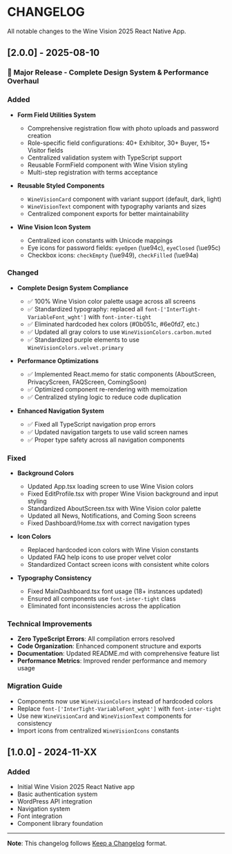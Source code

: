 # CHANGELOG

All notable changes to the Wine Vision 2025 React Native App.

## [2.0.0] - 2025-08-10

### 🎉 Major Release - Complete Design System & Performance Overhaul

### Added
- **Form Field Utilities System**
  - Comprehensive registration flow with photo uploads and password creation
  - Role-specific field configurations: 40+ Exhibitor, 30+ Buyer, 15+ Visitor fields
  - Centralized validation system with TypeScript support
  - Reusable FormField component with Wine Vision styling
  - Multi-step registration with terms acceptance

- **Reusable Styled Components**
  - `WineVisionCard` component with variant support (default, dark, light)
  - `WineVisionText` component with typography variants and sizes
  - Centralized component exports for better maintainability

- **Wine Vision Icon System**
  - Centralized icon constants with Unicode mappings
  - Eye icons for password fields: `eyeOpen` (\ue94c), `eyeClosed` (\ue95c)
  - Checkbox icons: `checkEmpty` (\ue949), `checkFilled` (\ue94a)

### Changed
- **Complete Design System Compliance**
  - ✅ 100% Wine Vision color palette usage across all screens
  - ✅ Standardized typography: replaced all `font-['InterTight-VariableFont_wght']` with `font-inter-tight`
  - ✅ Eliminated hardcoded hex colors (#0b051c, #6e0fd7, etc.)
  - ✅ Updated all gray colors to use `WineVisionColors.carbon.muted`
  - ✅ Standardized purple elements to use `WineVisionColors.velvet.primary`

- **Performance Optimizations**
  - ✅ Implemented React.memo for static components (AboutScreen, PrivacyScreen, FAQScreen, ComingSoon)
  - ✅ Optimized component re-rendering with memoization
  - ✅ Centralized styling logic to reduce code duplication

- **Enhanced Navigation System**
  - ✅ Fixed all TypeScript navigation prop errors
  - ✅ Updated navigation targets to use valid screen names
  - ✅ Proper type safety across all navigation components

### Fixed
- **Background Colors**
  - Updated App.tsx loading screen to use Wine Vision colors
  - Fixed EditProfile.tsx with proper Wine Vision background and input styling
  - Standardized AboutScreen.tsx with Wine Vision color palette
  - Updated all News, Notifications, and Coming Soon screens
  - Fixed Dashboard/Home.tsx with correct navigation types

- **Icon Colors**
  - Replaced hardcoded icon colors with Wine Vision constants
  - Updated FAQ help icons to use proper velvet color
  - Standardized Contact screen icons with consistent white colors

- **Typography Consistency**
  - Fixed MainDashboard.tsx font usage (18+ instances updated)
  - Ensured all components use `font-inter-tight` class
  - Eliminated font inconsistencies across the application

### Technical Improvements
- **Zero TypeScript Errors**: All compilation errors resolved
- **Code Organization**: Enhanced component structure and exports
- **Documentation**: Updated README.md with comprehensive feature list
- **Performance Metrics**: Improved render performance and memory usage

### Migration Guide
- Components now use `WineVisionColors` instead of hardcoded colors
- Replace `font-['InterTight-VariableFont_wght']` with `font-inter-tight`
- Use new `WineVisionCard` and `WineVisionText` components for consistency
- Import icons from centralized `WineVisionIcons` constants

## [1.0.0] - 2024-11-XX

### Added
- Initial Wine Vision 2025 React Native app
- Basic authentication system
- WordPress API integration
- Navigation system
- Font integration
- Component library foundation

---

**Note**: This changelog follows [Keep a Changelog](https://keepachangelog.com/en/1.0.0/) format.
